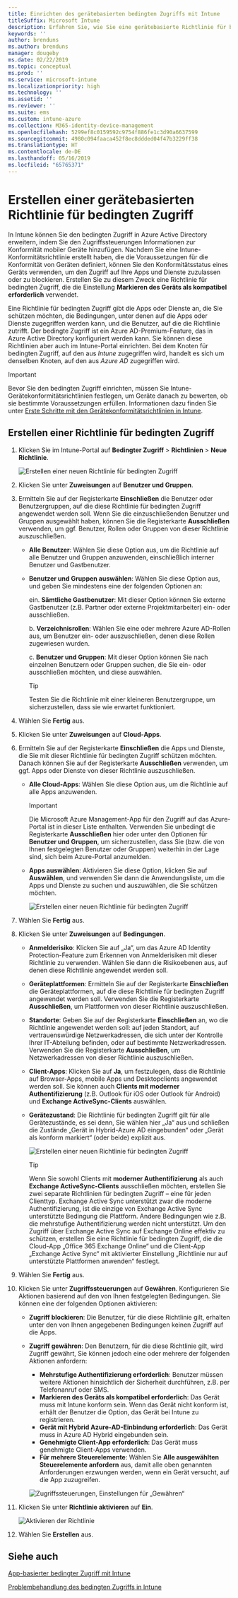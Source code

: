 ```yaml
---
title: Einrichten des gerätebasierten bedingten Zugriffs mit Intune
titleSuffix: Microsoft Intune
description: Erfahren Sie, wie Sie eine gerätebasierte Richtlinie für bedingten Zugriff auf Grundlage der Gerätekonformität in Microsoft Intune und der Verwaltung mobiler Apps erstellen.
keywords: ''
author: brenduns
ms.author: brenduns
manager: dougeby
ms.date: 02/22/2019
ms.topic: conceptual
ms.prod: ''
ms.service: microsoft-intune
ms.localizationpriority: high
ms.technology: ''
ms.assetid: ''
ms.reviewer: ''
ms.suite: ems
ms.custom: intune-azure
ms.collection: M365-identity-device-management
ms.openlocfilehash: 5299ef8c0159592c9754f886fe1c3d90a6637599
ms.sourcegitcommit: 4980c094faaca452f8ec8ddded04f47b3229ff38
ms.translationtype: HT
ms.contentlocale: de-DE
ms.lasthandoff: 05/16/2019
ms.locfileid: "65765371"
---
```

# <a name="create-a-device-based-conditional-access-policy"></a>Erstellen einer gerätebasierten Richtlinie für bedingten Zugriff

In Intune können Sie den bedingten Zugriff in Azure Active Directory erweitern, indem Sie den Zugriffssteuerungen Informationen zur Konformität mobiler Geräte hinzufügen. Nachdem Sie eine Intune-Konformitätsrichtlinie erstellt haben, die die Voraussetzungen für die Konformität von Geräten definiert, können Sie den Konformitätsstatus eines Geräts verwenden, um den Zugriff auf Ihre Apps und Dienste zuzulassen oder zu blockieren. Erstellen Sie zu diesem Zweck eine Richtlinie für bedingten Zugriff, die die Einstellung **Markieren des Geräts als kompatibel erforderlich** verwendet.  

Eine Richtlinie für bedingten Zugriff gibt die Apps oder Dienste an, die Sie schützen möchten, die Bedingungen, unter denen auf die Apps oder Dienste zugegriffen werden kann, und die Benutzer, auf die die Richtlinie zutrifft. Der bedingte Zugriff ist ein Azure AD-Premium-Feature, das in Azure Active Directory konfiguriert werden kann. Sie können diese Richtlinien aber auch im Intune-Portal einrichten. Bei dem Knoten für bedingten Zugriff, auf den aus *Intune* zugegriffen wird, handelt es sich um denselben Knoten, auf den aus *Azure AD* zugegriffen wird.  

> [!IMPORTANT]
> Bevor Sie den bedingten Zugriff einrichten, müssen Sie Intune-Gerätekonformitätsrichtlinien festlegen, um Geräte danach zu bewerten, ob sie bestimmte Voraussetzungen erfüllen. Informationen dazu finden Sie unter [Erste Schritte mit den Gerätekonformitätsrichtlinien in Intune](device-compliance-get-started.md).

## <a name="create-conditional-access-policy"></a>Erstellen einer Richtlinie für bedingten Zugriff

1.  Klicken Sie im Intune-Portal auf **Bedingter Zugriff** > **Richtlinien** > **Neue Richtlinie**.
   
    ![Erstellen einer neuen Richtlinie für bedingten Zugriff](media/create-conditional-access-intune/create-ca.png)
 
2.  Klicken Sie unter **Zuweisungen** auf **Benutzer und Gruppen**. 
3.  Ermitteln Sie auf der Registerkarte **Einschließen** die Benutzer oder Benutzergruppen, auf die diese Richtlinie für bedingten Zugriff angewendet werden soll. Wenn Sie die einzuschließenden Benutzer und Gruppen ausgewählt haben, können Sie die Registerkarte **Ausschließen** verwenden, um ggf. Benutzer, Rollen oder Gruppen von dieser Richtlinie auszuschließen.  
    - **Alle Benutzer**: Wählen Sie diese Option aus, um die Richtlinie auf alle Benutzer und Gruppen anzuwenden, einschließlich interner Benutzer und Gastbenutzer.
  
    - **Benutzer und Gruppen auswählen**: Wählen Sie diese Option aus, und geben Sie mindestens eine der folgenden Optionen an:
  
      ein. **Sämtliche Gastbenutzer**: Mit dieser Option können Sie externe Gastbenutzer (z.B. Partner oder externe Projektmitarbeiter) ein- oder ausschließen.
       
      b. **Verzeichnisrollen**: Wählen Sie eine oder mehrere Azure AD-Rollen aus, um Benutzer ein- oder auszuschließen, denen diese Rollen zugewiesen wurden.
      
      c. **Benutzer und Gruppen**: Mit dieser Option können Sie nach einzelnen Benutzern oder Gruppen suchen, die Sie ein- oder ausschließen möchten, und diese auswählen.
     
       > [!TIP]  
       > Testen Sie die Richtlinie mit einer kleineren Benutzergruppe, um sicherzustellen, dass sie wie erwartet funktioniert.
4.  Wählen Sie **Fertig** aus.
5.  Klicken Sie unter **Zuweisungen** auf **Cloud-Apps**. 
6.  Ermitteln Sie auf der Registerkarte **Einschließen** die Apps und Dienste, die Sie mit dieser Richtlinie für bedingten Zugriff schützen möchten. Danach können Sie auf der Registerkarte **Ausschließen** verwenden, um ggf. Apps oder Dienste von dieser Richtlinie auszuschließen.
    - **Alle Cloud-Apps**: Wählen Sie diese Option aus, um die Richtlinie auf alle Apps anzuwenden.
      > [!IMPORTANT]  
      > Die Microsoft Azure Management-App für den Zugriff auf das Azure-Portal ist in dieser Liste enthalten. Verwenden Sie unbedingt die Registerkarte **Ausschließen** hier oder unter den Optionen für **Benutzer und Gruppen**, um sicherzustellen, dass Sie (bzw. die von Ihnen festgelegten Benutzer oder Gruppen) weiterhin in der Lage sind, sich beim Azure-Portal anzumelden. 

    - **Apps auswählen**: Aktivieren Sie diese Option, klicken Sie auf **Auswählen**, und verwenden Sie dann die Anwendungsliste, um die Apps und Dienste zu suchen und auszuwählen, die Sie schützen möchten.
    
      ![Erstellen einer neuen Richtlinie für bedingten Zugriff](media/create-conditional-access-intune/create-ca-select-apps.png)

7.  Wählen Sie **Fertig** aus.
8.  Klicken Sie unter **Zuweisungen** auf **Bedingungen**.
    - **Anmelderisiko**: Klicken Sie auf „Ja“, um das Azure AD Identity Protection-Feature zum Erkennen von Anmelderisiken mit dieser Richtlinie zu verwenden. Wählen Sie dann die Risikoebenen aus, auf denen diese Richtlinie angewendet werden soll.
    - **Geräteplattformen**: Ermitteln Sie auf der Registerkarte **Einschließen** die Geräteplattformen, auf die diese Richtlinie für bedingten Zugriff angewendet werden soll. Verwenden Sie die Registerkarte **Ausschließen**, um Plattformen von dieser Richtlinie auszuschließen.
    - **Standorte**: Geben Sie auf der Registerkarte **Einschließen** an, wo die Richtlinie angewendet werden soll: auf jeden Standort, auf vertrauenswürdige Netzwerkadressen, die sich unter der Kontrolle Ihrer IT-Abteilung befinden, oder auf bestimmte Netzwerkadressen. Verwenden Sie die Registerkarte **Ausschließen**, um Netzwerkadressen von dieser Richtlinie auszuschließen. 
    - **Client-Apps**: Klicken Sie auf **Ja**, um festzulegen, dass die Richtlinie auf Browser-Apps, mobile Apps und Desktopclients angewendet werden soll. Sie können auch **Clients mit moderner Authentifizierung** (z.B. Outlook für iOS oder Outlook für Android) und **Exchange ActiveSync-Clients** auswählen.
    - **Gerätezustand**: Die Richtlinie für bedingten Zugriff gilt für alle Gerätezustände, es sei denn, Sie wählen hier „Ja“ aus und schließen die Zustände „Gerät in Hybrid-Azure AD eingebunden“ oder „Gerät als konform markiert“ (oder beide) explizit aus.
    
      ![Erstellen einer neuen Richtlinie für bedingten Zugriff](media/create-conditional-access-intune/create-ca-device-platforms.png)

      > [!TIP]  
      > Wenn Sie sowohl Clients mit **moderner Authentifizierung** als auch **Exchange ActiveSync-Clients** ausschließen möchten, erstellen Sie zwei separate Richtlinien für bedingten Zugriff – eine für jeden Clienttyp. Exchange Active Sync unterstützt zwar die moderne Authentifizierung, ist die einzige von Exchange Active Sync unterstützte Bedingung die Plattform. Andere Bedingungen wie z.B. die mehrstufige Authentifizierung werden nicht unterstützt. Um den Zugriff über Exchange Active Sync auf Exchange Online effektiv zu schützen, erstellen Sie eine Richtlinie für bedingten Zugriff, die die Cloud-App „Office 365 Exchange Online“ und die Client-App „Exchange Active Sync“ mit aktivierter Einstellung „Richtlinie nur auf unterstützte Plattformen anwenden“ festlegt.

9.  Wählen Sie **Fertig** aus.
10. Klicken Sie unter **Zugriffssteuerungen** auf **Gewähren**. Konfigurieren Sie Aktionen basierend auf den von Ihnen festgelegten Bedingungen.  Sie können eine der folgenden Optionen aktivieren:
    - **Zugriff blockieren**: Die Benutzer, für die diese Richtlinie gilt, erhalten unter den von Ihnen angegebenen Bedingungen keinen Zugriff auf die Apps.
    - **Zugriff gewähren**: Den Benutzern, für die diese Richtlinie gilt, wird Zugriff gewährt, Sie können jedoch eine oder mehrere der folgenden Aktionen anfordern:
      - **Mehrstufige Authentifizierung erforderlich**: Benutzer müssen weitere Aktionen hinsichtlich der Sicherheit durchführen, z.B. per Telefonanruf oder SMS.
      - **Markieren des Geräts als kompatibel erforderlich**: Das Gerät muss mit Intune konform sein. Wenn das Gerät nicht konform ist, erhält der Benutzer die Option, das Gerät bei Intune zu registrieren. 
      - **Gerät mit Hybrid Azure-AD-Einbindung erforderlich**: Das Gerät muss in Azure AD Hybrid eingebunden sein.
      - **Genehmigte Client-App erforderlich**: Das Gerät muss genehmigte Client-Apps verwenden. 
      - **Für mehrere Steuerelemente**: Wählen Sie **Alle ausgewählten Steuerelemente anfordern** aus, damit alle oben genannten Anforderungen erzwungen werden, wenn ein Gerät versucht, auf die App zuzugreifen.
    
      ![Zugriffssteuerungen, Einstellungen für „Gewähren“](media/create-conditional-access-intune/create-ca-grant-access-settings.png)
 
11. Klicken Sie unter **Richtlinie aktivieren** auf **Ein**.
     
     ![Aktivieren der Richtlinie](media/create-conditional-access-intune/enable-policy.png)

12. Wählen Sie **Erstellen** aus.

## <a name="see-also"></a>Siehe auch
[App-basierter bedingter Zugriff mit Intune](app-based-conditional-access-intune.md)

[Problembehandlung des bedingten Zugriffs in Intune](https://support.microsoft.com/help/4456106)
